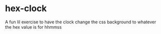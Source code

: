 # hex-clock

A fun lil exercise to have the clock change the css background to whatever the hex value is for hhmmss